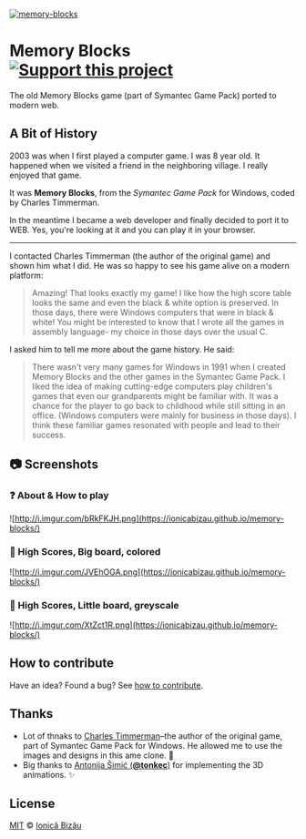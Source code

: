 [![memory-blocks](http://i.imgur.com/m6ToUa4.png)](https://ionicabizau.github.io/memory-blocks/)

# Memory Blocks [![Support this project][donate-now]][paypal-donations]

The old Memory Blocks game (part of Symantec Game Pack) ported to modern web.

## A Bit of History

2003 was when I first played a computer game. I was 8 year old.
It happened when we visited a friend in the neighboring village. I really enjoyed that game.

It was **Memory Blocks**, from the *Symantec Game Pack* for Windows, coded by Charles Timmerman.

In the meantime I became a web developer and finally decided to port it to WEB. Yes, you're looking at it and you can play it in your browser.

----

I contacted Charles Timmerman (the author of the original game) and shown him what I did. He was so happy to see his game alive on a modern platform:

> Amazing! That looks exactly my game!
> I like how the high score table looks the same and even the black & white option is preserved. In those days, there were Windows computers that were in black & white! You might be interested to know that I wrote all the games in assembly language- my choice in those days over the usual C.

I asked him to tell me more about the game history. He said:

> There wasn't very many games for Windows in 1991 when I
> created Memory Blocks and the other games in the
> Symantec Game Pack. I liked the idea of making
> cutting-edge computers play children's games that even
> our grandparents might be familiar with. It was a chance
> for the player to go back to childhood while still sitting
> in an office. (Windows computers were mainly for business
> in those days). I think these familiar games resonated
> with people and lead to their success.

## :camera: Screenshots
### :question: About & How to play

![http://i.imgur.com/bRkFKJH.png](https://ionicabizau.github.io/memory-blocks/)

### :camel: High Scores, Big board, colored

![http://i.imgur.com/JVEhOGA.png](https://ionicabizau.github.io/memory-blocks/)

### :camel: High Scores, Little board, greyscale

![http://i.imgur.com/XtZct1R.png](https://ionicabizau.github.io/memory-blocks/)

## How to contribute
Have an idea? Found a bug? See [how to contribute][contributing].

## Thanks

 - Lot of thnaks to [Charles Timmerman](http://funster.com/)–the
    author of the original game, part of Symantec Game Pack for
    Windows. He allowed me to use the images and designs in this
    ame clone. :cake:
 - Big thanks to [Antonija Šimić (**@tonkec**)](https://github.com/tonkec) for implementing the 3D animations. :sparkles:

## License

[MIT][license] © [Ionică Bizău][website]

[paypal-donations]: https://www.paypal.com/cgi-bin/webscr?cmd=_s-xclick&hosted_button_id=RVXDDLKKLQRJW
[donate-now]: http://i.imgur.com/6cMbHOC.png

[license]: http://showalicense.com/?fullname=Ionic%C4%83%20Biz%C4%83u%20%3Cbizauionica%40gmail.com%3E%20(http%3A%2F%2Fionicabizau.net)&year=2015#license-mit
[website]: http://ionicabizau.net
[contributing]: /CONTRIBUTING.md
[docs]: /DOCUMENTATION.md